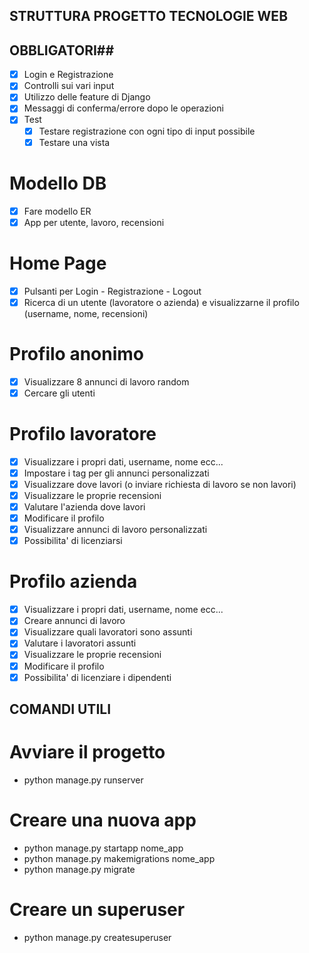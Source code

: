 ## STRUTTURA PROGETTO TECNOLOGIE WEB ##

## OBBLIGATORI##
- [x] Login e Registrazione
- [x] Controlli sui vari input
- [x] Utilizzo delle feature di Django
- [x] Messaggi di conferma/errore dopo le operazioni
- [x] Test
    - [x] Testare registrazione con ogni tipo di input possibile
    - [x] Testare una vista

# Modello DB
- [x] Fare modello ER
- [x] App per utente, lavoro, recensioni

# Home Page
- [x] Pulsanti per Login - Registrazione - Logout
- [x] Ricerca di un utente (lavoratore o azienda) e visualizzarne il profilo (username, nome, recensioni)

# Profilo anonimo
- [x] Visualizzare 8 annunci di lavoro random
- [x] Cercare gli utenti

# Profilo lavoratore
- [x] Visualizzare i propri dati, username, nome ecc...
- [x] Impostare i tag per gli annunci personalizzati
- [x] Visualizzare dove lavori (o inviare richiesta di lavoro se non lavori)
- [x] Visualizzare le proprie recensioni
- [x] Valutare l'azienda dove lavori
- [x] Modificare il profilo
- [x] Visualizzare annunci di lavoro personalizzati
- [x] Possibilita' di licenziarsi

# Profilo azienda
- [x] Visualizzare i propri dati, username, nome ecc...
- [x] Creare annunci di lavoro
- [x] Visualizzare quali lavoratori sono assunti
- [x] Valutare i lavoratori assunti
- [x] Visualizzare le proprie recensioni
- [x] Modificare il profilo
- [x] Possibilita' di licenziare i dipendenti

## COMANDI UTILI ##

# Avviare il progetto
- python manage.py runserver

# Creare una nuova app
- python manage.py startapp nome_app
- python manage.py makemigrations nome_app
- python manage.py migrate

# Creare un superuser
- python manage.py createsuperuser